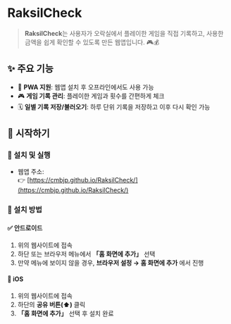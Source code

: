 # RaksilCheck

> **RaksilCheck**는 사용자가 오락실에서 플레이한 게임을 직접 기록하고, 사용한 금액을 쉽게 확인할 수 있도록 만든 웹앱입니다. 🎮💰

## ✨ 주요 기능
- 📱 **PWA 지원**: 웹앱 설치 후 오프라인에서도 사용 가능  
- 🎮 **게임 기록 관리**: 플레이한 게임과 횟수를 간편하게 체크  
- 🗓 **일별 기록 저장/불러오기**: 하루 단위 기록을 저장하고 이후 다시 확인 가능

## 🚀 시작하기

### 🔗 설치 및 실행
- 웹앱 주소:  
  👉 [https://cmbjp.github.io/RaksilCheck/](https://cmbjp.github.io/RaksilCheck/)

### 📲 설치 방법
#### ✅ 안드로이드
1. 위의 웹사이트에 접속  
2. 하단 또는 브라우저 메뉴에서 **「홈 화면에 추가」** 선택  
3. 만약 메뉴에 보이지 않을 경우, **브라우저 설정 → 홈 화면에 추가** 에서 진행  

#### 🍎 iOS
1. 위의 웹사이트에 접속  
2. 하단의 **공유 버튼(⬆️)** 클릭  
3. **「홈 화면에 추가」** 선택 후 설치 완료  
